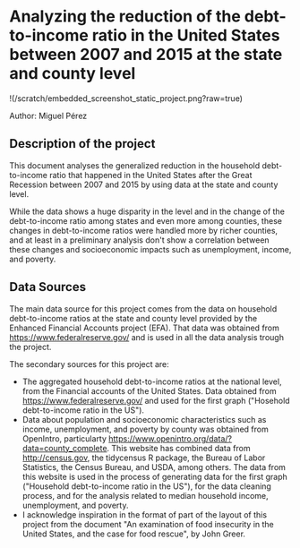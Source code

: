 # Analyzing the reduction of the debt-to-income ratio in the United States between 2007 and 2015 at the state and county level

!(/scratch/embedded_screenshot_static_project.png?raw=true)

Author: Miguel Pérez

## Description of the project

This document analyses the generalized reduction in the household debt-to-income 
ratio that happened in the United States after the Great Recession between 2007 
and 2015 by using data at the state and county level.

While the data shows a huge disparity in the level and in the change of the
debt-to-income ratio among states and even more among counties, these
changes in debt-to-income ratios were handled more by richer counties,
and at least in a preliminary analysis don't show a correlation between 
these changes and socioeconomic impacts such as unemployment, income,
and poverty.

## Data Sources

The main data source for this project comes from the data on household debt-to-income
ratios at the state and county level provided by the Enhanced Financial Accounts project
(EFA). That data was obtained from https://www.federalreserve.gov/ and is used in all the
data analysis trough the project.

The secondary sources for this project are:

* The aggregated household debt-to-income ratios at the national level, from the 
Financial accounts of the United States. Data obtained from https://www.federalreserve.gov/
and used for the first graph ("Hosehold debt-to-income ratio in the US").
* Data about population and socioeconomic characteristics such as income, unemployment, 
and poverty by county was obtained from OpenIntro, particularty https://www.openintro.org/data/?data=county_complete.
This website has combined data from http://census.gov, the tidycensus R package, the Bureau of 
Labor Statistics, the Census Bureau, and USDA, among others. The data from this website is used
in the process of generating data for the first graph ("Household debt-to-income ratio in the US"),
for the data cleaning process, and for the analysis related to median household income,
unemployment, and poverty.
* I acknowledge inspiration in the format of part of the layout of this project from the document 
"An examination of food insecurity in the United States, and the case for food rescue",
by John Greer.